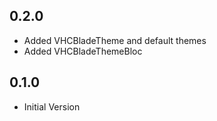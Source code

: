## 0.2.0

- Added VHCBladeTheme and default themes
- Added VHCBladeThemeBloc

## 0.1.0

- Initial Version
